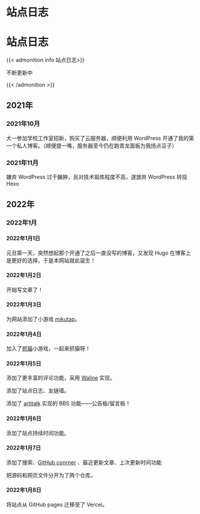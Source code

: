 # 站点日志


# 站点日志

{{< admonition info 站点日志>}}

不断更新中 <i class="fas fa-sync fa-spin"></i>

{{< /admonition >}}

## 2021年

### 2021年10月

大一参加学校工作室招新，购买了云服务器，顺便利用 WordPress 开通了我的第一个私人博客。（顺便提一嘴，服务器至今仍在跑青龙面板为我捞点豆子）

### 2021年11月

嫌弃 WordPress 过于臃肿，且对技术锻炼程度不高，遂放弃 WordPress 转投 Hexo

## 2022年

### 2022年1月

#### 2022年1月1日

元旦第一天，突然想起那个开通了之后一直没写的博客，又发现 Hugo 在博客上是更好的选择，于是本网站就此诞生！

#### 2022年1月2日

开始写文章了！

#### 2022年1月3日

为网站添加了小游戏 [mikutap](https://aidn.jp/mikutap/)。

#### 2022年1月4日

加入了[抓猫](https://github.com/ganlvtech/phaser-catch-the-cat)小游戏，一起来抓猫呀！

#### 2022年1月5日

添加了更丰富的评论功能，采用 [Waline](https://waline.js.org/) 实现。

添加了站点日志、友链墙。

添加了 [artitalk](https://artitalk.js.org/) 实现的 BBS 功能——公告板/留言板！

#### 2022年1月6日

添加了站点持续时间功能。

#### 2022年1月7日

添加了搜索、[GitHub conrner](https://tholman.com/github-corners/)  、最近更新文章、上次更新时间功能

把源码和网页文件分开为了两个仓库。

#### 2022年1月8日

将站点从 GitHub pages 迁移至了 Vercel。

